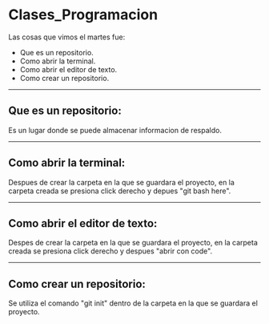 # Clases_Programacion
Las cosas que vimos el martes fue:
* Que es un repositorio. 
* Como abrir la terminal.
* Como abrir el editor de texto.
* Como crear un repositorio.

***
## Que es un repositorio:
Es un lugar donde se puede almacenar informacion de respaldo.

***
## Como abrir la terminal:
Despues de crear la carpeta en la que se guardara el proyecto, en la carpeta creada se presiona click derecho y depues "git bash here".

***
## Como abrir el editor de texto:
Despes de crear la carpeta en la que se guardara el proyecto, en la carpeta creada se presiona click derecho y despues "abrir con code".

***
## Como crear un repositorio:
Se utiliza el comando "git init" dentro de la carpeta en la que se guardara el proyecto.
